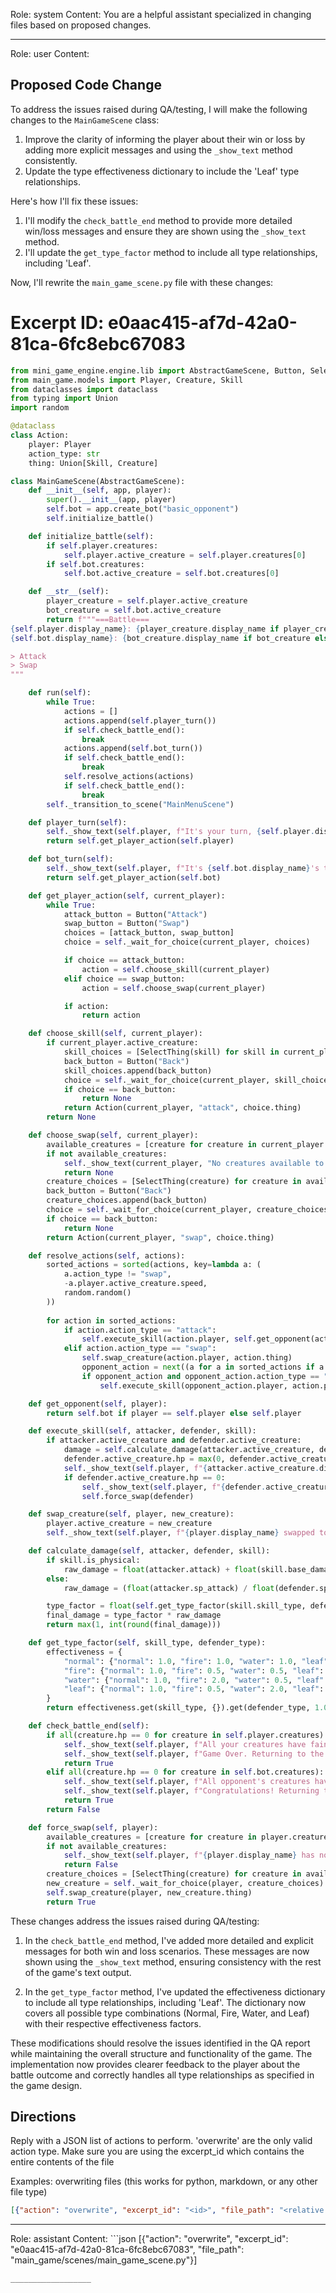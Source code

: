Role: system
Content: You are a helpful assistant specialized in changing files based on proposed changes.
__________________
Role: user
Content: 
## Proposed Code Change
To address the issues raised during QA/testing, I will make the following changes to the `MainGameScene` class:

1. Improve the clarity of informing the player about their win or loss by adding more explicit messages and using the `_show_text` method consistently.
2. Update the type effectiveness dictionary to include the 'Leaf' type relationships.

Here's how I'll fix these issues:

1. I'll modify the `check_battle_end` method to provide more detailed win/loss messages and ensure they are shown using the `_show_text` method.
2. I'll update the `get_type_factor` method to include all type relationships, including 'Leaf'.

Now, I'll rewrite the `main_game_scene.py` file with these changes:

# Excerpt ID: e0aac415-af7d-42a0-81ca-6fc8ebc67083
```python main_game/scenes/main_game_scene.py
from mini_game_engine.engine.lib import AbstractGameScene, Button, SelectThing
from main_game.models import Player, Creature, Skill
from dataclasses import dataclass
from typing import Union
import random

@dataclass
class Action:
    player: Player
    action_type: str
    thing: Union[Skill, Creature]

class MainGameScene(AbstractGameScene):
    def __init__(self, app, player):
        super().__init__(app, player)
        self.bot = app.create_bot("basic_opponent")
        self.initialize_battle()

    def initialize_battle(self):
        if self.player.creatures:
            self.player.active_creature = self.player.creatures[0]
        if self.bot.creatures:
            self.bot.active_creature = self.bot.creatures[0]

    def __str__(self):
        player_creature = self.player.active_creature
        bot_creature = self.bot.active_creature
        return f"""===Battle===
{self.player.display_name}: {player_creature.display_name if player_creature else 'No active creature'} (HP: {player_creature.hp}/{player_creature.max_hp} if player_creature else 'N/A')
{self.bot.display_name}: {bot_creature.display_name if bot_creature else 'No active creature'} (HP: {bot_creature.hp}/{bot_creature.max_hp} if bot_creature else 'N/A')

> Attack
> Swap
"""

    def run(self):
        while True:
            actions = []
            actions.append(self.player_turn())
            if self.check_battle_end():
                break
            actions.append(self.bot_turn())
            if self.check_battle_end():
                break
            self.resolve_actions(actions)
            if self.check_battle_end():
                break
        self._transition_to_scene("MainMenuScene")

    def player_turn(self):
        self._show_text(self.player, f"It's your turn, {self.player.display_name}!")
        return self.get_player_action(self.player)

    def bot_turn(self):
        self._show_text(self.player, f"It's {self.bot.display_name}'s turn!")
        return self.get_player_action(self.bot)

    def get_player_action(self, current_player):
        while True:
            attack_button = Button("Attack")
            swap_button = Button("Swap")
            choices = [attack_button, swap_button]
            choice = self._wait_for_choice(current_player, choices)

            if choice == attack_button:
                action = self.choose_skill(current_player)
            elif choice == swap_button:
                action = self.choose_swap(current_player)

            if action:
                return action

    def choose_skill(self, current_player):
        if current_player.active_creature:
            skill_choices = [SelectThing(skill) for skill in current_player.active_creature.skills]
            back_button = Button("Back")
            skill_choices.append(back_button)
            choice = self._wait_for_choice(current_player, skill_choices)
            if choice == back_button:
                return None
            return Action(current_player, "attack", choice.thing)
        return None

    def choose_swap(self, current_player):
        available_creatures = [creature for creature in current_player.creatures if creature.hp > 0 and creature != current_player.active_creature]
        if not available_creatures:
            self._show_text(current_player, "No creatures available to swap.")
            return None
        creature_choices = [SelectThing(creature) for creature in available_creatures]
        back_button = Button("Back")
        creature_choices.append(back_button)
        choice = self._wait_for_choice(current_player, creature_choices)
        if choice == back_button:
            return None
        return Action(current_player, "swap", choice.thing)

    def resolve_actions(self, actions):
        sorted_actions = sorted(actions, key=lambda a: (
            a.action_type != "swap",
            -a.player.active_creature.speed,
            random.random()
        ))
        
        for action in sorted_actions:
            if action.action_type == "attack":
                self.execute_skill(action.player, self.get_opponent(action.player), action.thing)
            elif action.action_type == "swap":
                self.swap_creature(action.player, action.thing)
                opponent_action = next((a for a in sorted_actions if a.player != action.player), None)
                if opponent_action and opponent_action.action_type == "attack":
                    self.execute_skill(opponent_action.player, action.player, opponent_action.thing)

    def get_opponent(self, player):
        return self.bot if player == self.player else self.player

    def execute_skill(self, attacker, defender, skill):
        if attacker.active_creature and defender.active_creature:
            damage = self.calculate_damage(attacker.active_creature, defender.active_creature, skill)
            defender.active_creature.hp = max(0, defender.active_creature.hp - damage)
            self._show_text(self.player, f"{attacker.active_creature.display_name} used {skill.display_name} and dealt {damage} damage to {defender.active_creature.display_name}!")
            if defender.active_creature.hp == 0:
                self._show_text(self.player, f"{defender.active_creature.display_name} fainted!")
                self.force_swap(defender)

    def swap_creature(self, player, new_creature):
        player.active_creature = new_creature
        self._show_text(self.player, f"{player.display_name} swapped to {new_creature.display_name}!")

    def calculate_damage(self, attacker, defender, skill):
        if skill.is_physical:
            raw_damage = float(attacker.attack) + float(skill.base_damage) - float(defender.defense)
        else:
            raw_damage = (float(attacker.sp_attack) / float(defender.sp_defense)) * float(skill.base_damage)

        type_factor = float(self.get_type_factor(skill.skill_type, defender.creature_type))
        final_damage = type_factor * raw_damage
        return max(1, int(round(final_damage)))

    def get_type_factor(self, skill_type, defender_type):
        effectiveness = {
            "normal": {"normal": 1.0, "fire": 1.0, "water": 1.0, "leaf": 1.0},
            "fire": {"normal": 1.0, "fire": 0.5, "water": 0.5, "leaf": 2.0},
            "water": {"normal": 1.0, "fire": 2.0, "water": 0.5, "leaf": 0.5},
            "leaf": {"normal": 1.0, "fire": 0.5, "water": 2.0, "leaf": 0.5}
        }
        return effectiveness.get(skill_type, {}).get(defender_type, 1.0)

    def check_battle_end(self):
        if all(creature.hp == 0 for creature in self.player.creatures):
            self._show_text(self.player, f"All your creatures have fainted. You lost the battle!")
            self._show_text(self.player, f"Game Over. Returning to the main menu.")
            return True
        elif all(creature.hp == 0 for creature in self.bot.creatures):
            self._show_text(self.player, f"All opponent's creatures have fainted. You won the battle!")
            self._show_text(self.player, f"Congratulations! Returning to the main menu.")
            return True
        return False

    def force_swap(self, player):
        available_creatures = [creature for creature in player.creatures if creature.hp > 0]
        if not available_creatures:
            self._show_text(self.player, f"{player.display_name} has no more creatures able to battle!")
            return False
        creature_choices = [SelectThing(creature) for creature in available_creatures]
        new_creature = self._wait_for_choice(player, creature_choices)
        self.swap_creature(player, new_creature.thing)
        return True
```

These changes address the issues raised during QA/testing:

1. In the `check_battle_end` method, I've added more detailed and explicit messages for both win and loss scenarios. These messages are now shown using the `_show_text` method, ensuring consistency with the rest of the game's text output.

2. In the `get_type_factor` method, I've updated the effectiveness dictionary to include all type relationships, including 'Leaf'. The dictionary now covers all possible type combinations (Normal, Fire, Water, and Leaf) with their respective effectiveness factors.

These modifications should resolve the issues identified in the QA report while maintaining the overall structure and functionality of the game. The implementation now provides clearer feedback to the player about the battle outcome and correctly handles all type relationships as specified in the game design.

## Directions
Reply with a JSON list of actions to perform. 'overwrite' are the only valid action type. 
Make sure you are using the excerpt_id which contains the entire contents of the file

Examples:
overwriting files (this works for python, markdown, or any other file type)
```json output_example1
[{"action": "overwrite", "excerpt_id": "<id>", "file_path": "<relative file path>"}]
```

__________________
Role: assistant
Content: ```json
[{"action": "overwrite", "excerpt_id": "e0aac415-af7d-42a0-81ca-6fc8ebc67083", "file_path": "main_game/scenes/main_game_scene.py"}]
```
__________________
